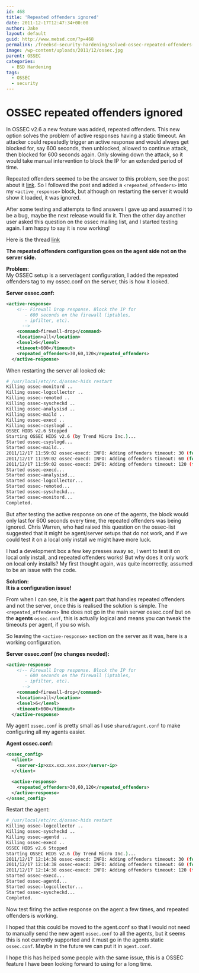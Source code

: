 ```yaml
---
id: 468
title: 'Repeated offenders ignored'
date: 2011-12-17T12:47:34+00:00
author: Jake
layout: default
guid: http://www.mebsd.com/?p=468
permalink: /freebsd-security-hardening/solved-ossec-repeated-offenders-ignored.html
image: /wp-content/uploads/2011/12/ossec.jpg
parent: OSSEC
categories:
  - BSD Hardening
tags:
  - OSSEC
  - security
---
```

# OSSEC repeated offenders ignored

In OSSEC v2.6 a new feature was added, repeated offenders. This new option solves the problem of active responses having a static timeout. An attacker could repeatedly trigger an active response and would always get blocked for, say 600 seconds, then unblocked, allowed to continue attack, then blocked for 600 seconds again. Only slowing down the attack, so it would take manual intervention to block the IP for an extended period of time.

Repeated offenders seemed to be the answer to this problem, see the post about it <a href="http://dcid.me/2011/02/blocking-repeated-offenders-with-ossec" title="blocking-repeated-offenders-with-ossec" target="_blank">link</a>. So I followed the post and added a `<repeated_offenders>` into my `<active_response>` block, but although on restarting the server it would show it loaded, it was ignored.

After some testing and attempts to find answers I gave up and assumed it to be a bug, maybe the next release would fix it. Then the other day another user asked this question on the ossec mailing list, and I started testing again. I am happy to say it is now working!

Here is the thread <a href="http://groups.google.com/group/ossec-list/browse_thread/thread/c5134b2ce2d7da6f/99759ca546d91bc0?show_docid=99759ca546d91bc0" target="_blank">link</a>

**The repeated offenders configuration goes on the agent side not on the server side.**

**Problem:**  
My OSSEC setup is a server/agent configuration, I added the repeated offenders tag to my ossec.conf on the server, this is how it looked.

**Server ossec.conf:**

```xml
<active-response>
    <!-- Firewall Drop response. Block the IP for
       - 600 seconds on the firewall (iptables,
       - ipfilter, etc).
      -->
    <command>firewall-drop</command>
    <location>all</location>
    <level>6</level>
    <timeout>600</timeout>
    <repeated_offenders>30,60,120</repeated_offenders>
  </active-response>
```

When restarting the server all looked ok:

```sh
# /usr/local/etc/rc.d/ossec-hids restart
Killing ossec-monitord ..
Killing ossec-logcollector ..
Killing ossec-remoted ..
Killing ossec-syscheckd ..
Killing ossec-analysisd ..
Killing ossec-maild ..
Killing ossec-execd ..
Killing ossec-csyslogd ..
OSSEC HIDS v2.6 Stopped
Starting OSSEC HIDS v2.6 (by Trend Micro Inc.)...
Started ossec-csyslogd...
Started ossec-maild...
2011/12/17 11:59:02 ossec-execd: INFO: Adding offenders timeout: 30 (for #1)
2011/12/17 11:59:02 ossec-execd: INFO: Adding offenders timeout: 60 (for #2)
2011/12/17 11:59:02 ossec-execd: INFO: Adding offenders timeout: 120 (for #3)
Started ossec-execd...
Started ossec-analysisd...
Started ossec-logcollector...
Started ossec-remoted...
Started ossec-syscheckd...
Started ossec-monitord...
Completed.
```

But after testing the active response on one of the agents, the block would only last for 600 seconds every time, the repeated offenders was being ignored. Chris Warren, who had raised this question on the ossec-list suggested that it might be agent/server setups that do not work, and if we could test it on a local only install we might have more luck.

I had a development box a few key presses away so, I went to test it on local only install, and repeated offenders works! But why does it only work on local only installs? My first thought again, was quite incorrectly, assumed to be an issue with the code.

**Solution:**  
**It is a configuration issue!**

From when I can see, it is the **agent** part that handles repeated offenders and not the server, once this is realised the solution is simple. The `<repeated_offenders>` line does not go in the main server ossec.conf but on the **agents** `ossec.conf`, this is actually logical and means you can tweak the timeouts per agent, if you so wish.

So leaving the `<active-response>` section on the server as it was, here is a working configuration.

**Server ossec.conf (no changes needed):**

```xml
<active-response>
    <!-- Firewall Drop response. Block the IP for
       - 600 seconds on the firewall (iptables,
       - ipfilter, etc).
      -->
    <command>firewall-drop</command>
    <location>all</location>
    <level>6</level>
    <timeout>600</timeout>
  </active-response>
```

My agent `ossec.conf` is pretty small as I use `shared/agent.conf` to make configuring all my agents easier.

**Agent ossec.conf:**

```xml
<ossec_config>
  <client>
    <server-ip>xxx.xxx.xxx.xxx</server-ip>
  </client>

  <active-response>
    <repeated_offenders>30,60,120</repeated_offenders>
  </active-response>
</ossec_config>
```

Restart the agent:

```sh
# /usr/local/etc/rc.d/ossec-hids restart
Killing ossec-logcollector ..
Killing ossec-syscheckd ..
Killing ossec-agentd ..
Killing ossec-execd ..
OSSEC HIDS v2.6 Stopped
Starting OSSEC HIDS v2.6 (by Trend Micro Inc.)...
2011/12/17 12:14:38 ossec-execd: INFO: Adding offenders timeout: 30 (for #1)
2011/12/17 12:14:38 ossec-execd: INFO: Adding offenders timeout: 60 (for #2)
2011/12/17 12:14:38 ossec-execd: INFO: Adding offenders timeout: 120 (for #3)
Started ossec-execd...
Started ossec-agentd...
Started ossec-logcollector...
Started ossec-syscheckd...
Completed.
```

Now test firing the active response on the agent a few times, and repeated offenders is working.

I hoped that this could be moved to the agent.conf so that I would not need to manually send the new agent `ossec.conf` to all the agents, but it seems this is not currently supported and it must go in the agents static `ossec.conf`. Maybe in the future we can put it in `agent.conf`.

I hope this has helped some people with the same issue, this is a OSSEC feature I have been looking forward to using for a long time.